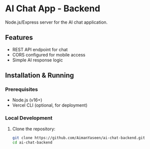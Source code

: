 # AI Chat App - Backend

Node.js/Express server for the AI chat application.

## Features
- REST API endpoint for chat
- CORS configured for mobile access
- Simple AI response logic

## Installation & Running

### Prerequisites
- Node.js (v16+)
- Vercel CLI (optional, for deployment)

### Local Development
1. Clone the repository:
   ```bash
   git clone https://github.com/AimanYaseen/ai-chat-backend.git
   cd ai-chat-backend
